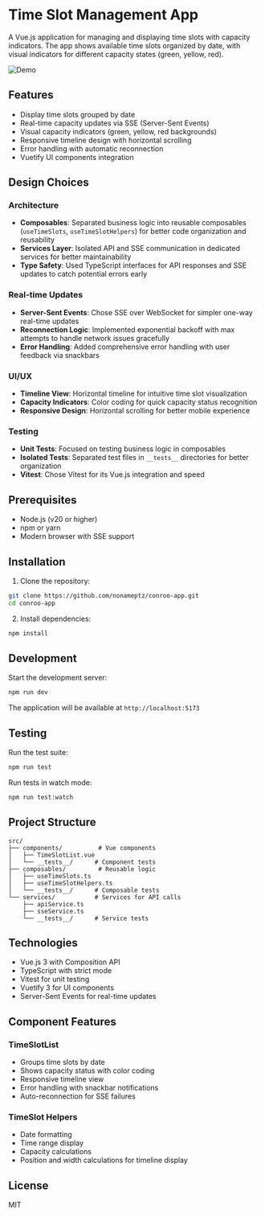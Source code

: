 # Time Slot Management App

A Vue.js application for managing and displaying time slots with capacity indicators. The app shows available time slots organized by date, with visual indicators for different capacity states (green, yellow, red).

![Demo](public/demo.gif)

## Features

- Display time slots grouped by date
- Real-time capacity updates via SSE (Server-Sent Events)
- Visual capacity indicators (green, yellow, red backgrounds)
- Responsive timeline design with horizontal scrolling
- Error handling with automatic reconnection
- Vuetify UI components integration

## Design Choices

### Architecture
- **Composables**: Separated business logic into reusable composables (`useTimeSlots`, `useTimeSlotHelpers`) for better code organization and reusability
- **Services Layer**: Isolated API and SSE communication in dedicated services for better maintainability
- **Type Safety**: Used TypeScript interfaces for API responses and SSE updates to catch potential errors early

### Real-time Updates
- **Server-Sent Events**: Chose SSE over WebSocket for simpler one-way real-time updates
- **Reconnection Logic**: Implemented exponential backoff with max attempts to handle network issues gracefully
- **Error Handling**: Added comprehensive error handling with user feedback via snackbars

### UI/UX
- **Timeline View**: Horizontal timeline for intuitive time slot visualization
- **Capacity Indicators**: Color coding for quick capacity status recognition
- **Responsive Design**: Horizontal scrolling for better mobile experience

### Testing
- **Unit Tests**: Focused on testing business logic in composables
- **Isolated Tests**: Separated test files in `__tests__` directories for better organization
- **Vitest**: Chose Vitest for its Vue.js integration and speed

## Prerequisites

- Node.js (v20 or higher)
- npm or yarn
- Modern browser with SSE support

## Installation

1. Clone the repository:
```bash
git clone https://github.com/nonameptz/conroo-app.git
cd conroo-app
```

2. Install dependencies:
```bash
npm install
```

## Development

Start the development server:
```bash
npm run dev
```

The application will be available at `http://localhost:5173`

## Testing

Run the test suite:
```bash
npm run test
```

Run tests in watch mode:
```bash
npm run test:watch
```

## Project Structure

```
src/
├── components/          # Vue components
│   ├── TimeSlotList.vue
│   └── __tests__/      # Component tests
├── composables/         # Reusable logic
│   ├── useTimeSlots.ts
│   ├── useTimeSlotHelpers.ts
│   └── __tests__/      # Composable tests
└── services/           # Services for API calls
    ├── apiService.ts
    ├── sseService.ts
    └── __tests__/      # Service tests
```

## Technologies

- Vue.js 3 with Composition API
- TypeScript with strict mode
- Vitest for unit testing
- Vuetify 3 for UI components
- Server-Sent Events for real-time updates

## Component Features

### TimeSlotList
- Groups time slots by date
- Shows capacity status with color coding
- Responsive timeline view
- Error handling with snackbar notifications
- Auto-reconnection for SSE failures

### TimeSlot Helpers
- Date formatting
- Time range display
- Capacity calculations
- Position and width calculations for timeline display


## License

MIT
```